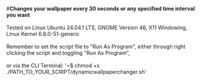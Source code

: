 #**Changes your wallpaper every 30 seconds or any specified time interval you want** <br><br>
Tested on Linux Ubuntu 24.04.1 LTS, GNOME Version 46, X11 Windowing, Linux Kernel 6.8.0-51-generic <br><br>
Remember to set the script file to "Run As Program", either through right clicking the script and toggling "Run As Program",<br><br>
or via the CLI Terminal: '~$ chmod +x ./PATH_TO_YOUR_SCRIPT/dynamicwallpaperchanger.sh'

